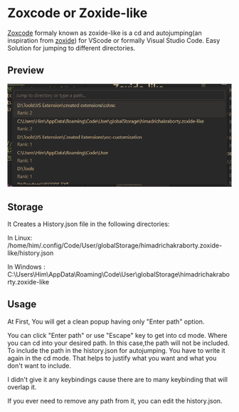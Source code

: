 # Zoxcode  or Zoxide-like

[Zoxcode](https://marketplace.visualstudio.com/items?itemName=HimadriChakraborty.zoxide-like) formaly known as zoxide-like is a cd and autojumping(an inspiration from [zoxide](https://github.com/ajeetdsouza/zoxide)) for VScode or formally Visual Studio Code. Easy Solution for jumping to different directories.

## Preview

![zoxcode](https://github.com/HimadriChakra12/Zoxcode/raw/main/images/Code_Ipx5PQBpJo.png)

## Storage

It Creates a History.json file in the following directories:

In Linux: /home/him/.config/Code/User/globalStorage/himadrichakraborty.zoxide-like/history.json

In Windows : C:\Users\Him\AppData\Roaming\Code\User\globalStorage\himadrichakraborty.zoxide-like

## Usage

At First, You will get a clean popup having only "Enter path" option.

You can click "Enter path" or use "Escape" key to get into cd mode. Where you can cd into your desired path. In this case,the path will not be included. To include the path in the history.json for autojumping. You have to write it again in the cd mode.
That helps to justify what you want and what you don't want to include.

I didn't give it any keybindings cause there are to many keybinding that will overlap it.

If you ever need to remove any path from it, you can edit the history.json.
